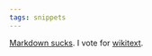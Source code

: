 ```yaml
---
tags: snippets
---
```


[Markdown sucks](http://www.codinghorror.com/blog/archives/001317.html). I vote for [wikitext](/wiki/wikitext).
